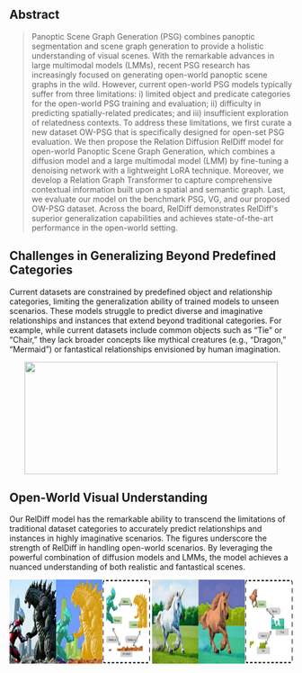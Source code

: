 ## Abstract

>Panoptic Scene Graph Generation (PSG) combines panoptic segmentation and scene graph generation to provide a holistic understanding of visual scenes. With the remarkable advances in large multimodal models (LMMs), recent PSG research has increasingly focused on generating open-world panoptic scene graphs in the wild. However, current open-world PSG models typically suffer from three limitations: i) limited object and predicate categories for the open-world PSG training and evaluation; ii) difficulty in predicting spatially-related predicates; and iii) insufficient exploration of relatedness contexts. To address these limitations, we first curate a new dataset OW-PSG that is specifically designed for open-set PSG evaluation. We then propose the Relation Diffusion RelDiff model for open-world Panoptic Scene Graph Generation, which combines a diffusion model and a large multimodal model (LMM) by fine-tuning a denoising network with a lightweight LoRA technique. Moreover, we develop a Relation Graph Transformer to capture comprehensive contextual information built upon a  spatial and semantic graph. Last, we evaluate our model on the benchmark PSG, VG,  and our proposed OW-PSG dataset. Across the board, RelDiff demonstrates RelDiff's superior generalization capabilities and achieves state-of-the-art performance in the open-world setting.

## Challenges in Generalizing Beyond Predefined Categories
Current datasets are constrained by predefined object and relationship categories, limiting the generalization ability of trained models to unseen scenarios. These models struggle to predict diverse and imaginative relationships and instances that extend beyond traditional categories. For example, while current datasets include common objects such as “Tie” or “Chair,” they lack broader concepts like mythical creatures (e.g., “Dragon,” “Mermaid”) or fantastical relationships envisioned by human imagination.


<p align="center">
  <img src="./figure/GIF.gif" align="center" width="450" height="200">
</p>

## Open-World Visual Understanding
Our RelDiff model has the remarkable ability to transcend the limitations of traditional dataset categories to accurately predict relationships and instances in highly imaginative scenarios. The figures underscore the strength of RelDiff in handling open-world scenarios.  By leveraging the powerful combination of diffusion models and LMMs, the model achieves a nuanced understanding of both realistic and fantastical scenes.

<img src="figure/vis.jpg" alt="Your Image" width="1000" height="150">
